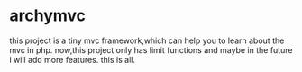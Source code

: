 # archymvc

this project is a tiny mvc framework,which can help you to learn about the mvc in php.
now,this project only has limit functions and maybe in the future i will add more features.
this is all.

